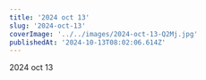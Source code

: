 ```yaml
---
title: '2024 oct 13'
slug: '2024-oct-13'
coverImage: '../../images/2024-oct-13-Q2Mj.jpg'
publishedAt: '2024-10-13T08:02:06.614Z'
---
```


2024 oct 13